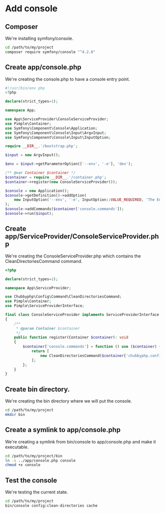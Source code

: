 # Add console

## Composer

We're installing symfony/console.

```bash
cd /path/to/my/project
composer require symfony/console "^4.2.8"
```

## Create app/console.php

We're creating the console.php to have a console entry point.

```php
#!/usr/bin/env php
<?php

declare(strict_types=1);

namespace App;

use App\ServiceProvider\ConsoleServiceProvider;
use Pimple\Container;
use Symfony\Component\Console\Application;
use Symfony\Component\Console\Input\ArgvInput;
use Symfony\Component\Console\Input\InputOption;

require __DIR__.'/bootstrap.php';

$input = new ArgvInput();

$env = $input->getParameterOption(['--env', '-e'], 'dev');

/** @var Container $container */
$container = require __DIR__.'/container.php';
$container->register(new ConsoleServiceProvider());

$console = new Application();
$console->getDefinition()->addOption(
    new InputOption('--env', '-e', InputOption::VALUE_REQUIRED, 'The Environment name.', 'dev')
);
$console->addCommands($container['console.commands']);
$console->run($input);
```

## Create app/ServiceProvider/ConsoleServiceProvider.php

We're creating the ConsoleServiceProvider.php which contains the CleanDirectoriesCommand command.

```php
<?php

declare(strict_types=1);

namespace App\ServiceProvider;

use Chubbyphp\Config\Command\CleanDirectoriesCommand;
use Pimple\Container;
use Pimple\ServiceProviderInterface;

final class ConsoleServiceProvider implements ServiceProviderInterface
{
    /**
     * @param Container $container
     */
    public function register(Container $container): void
    {
        $container['console.commands'] = function () use ($container) {
            return [
                new CleanDirectoriesCommand($container['chubbyphp.config.directories']),
            ];
        };
    }
}
```

## Create bin directory.

We're creating the bin directory where we will put the console.

```bash
cd /path/to/my/project
mkdir bin
```

## Create a symlink to app/console.php

We're creating a symlink from bin/console to app/console.php and make it executable.

```bash
cd /path/to/my/project/bin
ln -s ../app/console.php console
chmod +x console
```

## Test the console

We're testing the current state.

```bash
cd /path/to/my/project
bin/console config:clean-directories cache
```
